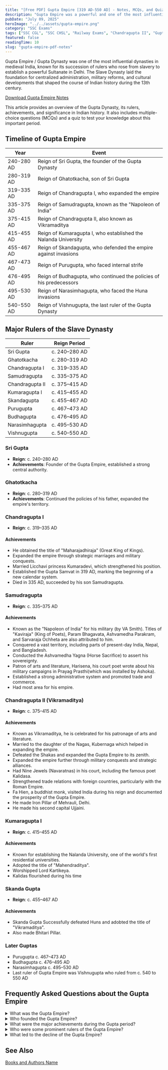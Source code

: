```yaml
---
title: "[Free PDF] Gupta Empire [319 AD-550 AD] - Notes, MCQs, and Quiz"
description: "Gupta Empire was a powerful and one of the most influential empires in India's history. This empire spanned for almost 250 Years, from Sri Gupta to Vishnu Gupta. This article provides an overview of the Gupta Empire, its rulers, achievements, and significance in Indian history."
pubDate: "July 09, 2025"
heroImage: "../../assets/gupta-empire.png"
category: "SSC Exams"
tags: ["SSC CGL", "SSC CHSL", "Railway Exams", "Chandragupta II", "Gupta Empire","Samudragupta"]
featured: false
readingTime: 10
slug: "gupta-empire-pdf-notes"
---
```


Gupta Empire / Gupta Dynasty was one of the most influential dynasties in medieval India, known for its succession of rulers who rose from slavery to establish a powerful Sultanate in Delhi. The Slave Dynasty laid the foundation for centralized administration, military reforms, and cultural developments that shaped the course of Indian history during the 13th century.

<a class="btn btn-primary" href="https://eduware.vercel.app/gupta-empire-short-notes.pdf" alt="gupta empire notes pdf"> Download Gupta Empire Notes </a>

This article provides an overview of the Gupta Dynasty, its rulers, achievements, and significance in Indian history. It also includes multiple-choice questions (MCQs) and a quiz to test your knowledge about this important period.

## Timeline of Gupta Empire
| Year | Event |
|------|-------|
| 240-280 AD | Reign of Sri Gupta, the founder of the Gupta Dynasty |
| 280-319 AD | Reign of Ghatotkacha, son of Sri Gupta |
| 319-335 AD | Reign of Chandragupta I, who expanded the empire |
| 335-375 AD | Reign of Samudragupta, known as the "Napoleon of India" |
| 375-415 AD | Reign of Chandragupta II, also known as Vikramaditya |
| 415-455 AD | Reign of Kumaragupta I, who established the Nalanda University |
| 455-467 AD | Reign of Skandagupta, who defended the empire against invasions |
| 467-473 AD | Reign of Purugupta, who faced internal strife |
| 476-495 AD | Reign of Budhagupta, who continued the policies of his predecessors |
| 495-530 AD | Reign of Narasimhagupta, who faced the Huna invasions |
| 540-550 AD | Reign of Vishnugupta, the last ruler of the Gupta Dynasty |


## Major Rulers of the Slave Dynasty
| Ruler              | Reign Period   |
|--------------------|---------------|
| Sri Gupta          | c. 240–280 AD |
| Ghatotkacha        | c. 280–319 AD |
| Chandragupta I     | c. 319–335 AD |
| Samudragupta       | c. 335–375 AD |
| Chandragupta II    | c. 375–415 AD |
| Kumaragupta I      | c. 415–455 AD |
| Skandagupta        | c. 455–467 AD |
| Purugupta          | c. 467–473 AD |
| Budhagupta         | c. 476–495 AD |
| Narasimhagupta     | c. 495–530 AD |
| Vishnugupta        | c. 540–550 AD |


### Sri Gupta
- **Reign**: c. 240–280 AD
- **Achievements**: Founder of the Gupta Empire, established a strong central authority.

### Ghatotkacha
- **Reign**: c. 280–319 AD
- **Achievements**: Continued the policies of his father, expanded the empire's territory.

### Chandragupta I
- **Reign**: c. 319–335 AD
#### Achievements
- He obtained the title of "Maharajadhiraja" (Great King of Kings).  
- Expanded the empire through strategic marriages and military conquests.  
- Married Licchavi princess Kumaradevi, which strengthened his position.  
- Established the Gupta Samvat in 319 AD, marking the beginning of a new calendar system.  
- Died in 335 AD, succeeded by his son Samudragupta.

### Samudragupta
- **Reign**: c. 335–375 AD
#### Achievements
- Known as the "Napoleon of India" for his military (by VA Smith). Titles of "Kaviraja" (King of Poets), Param Bhagavata, Ashvamedha Parakram, and Sarvaraja Ochheta are also attributed to him.  
- Conquered a vast territory, including parts of present-day India, Nepal, and Bangladesh.  
- Conducted the Ashvamedha Yagna (Horse Sacrifice) to assert his sovereignty.  
- Patron of arts and literature, Harisena, his court poet wrote about his military campaigns in Prayag Prasthi(which was installed by Ashoka).  
- Established a strong administrative system and promoted trade and commerce.  
- Had most area for his empire.

### Chandragupta II (Vikramaditya)
- **Reign**: c. 375–415 AD
#### Achievements
- Known as Vikramaditya, he is celebrated for his patronage of arts and literature.  
- Married to the daughter of the Nagas, Kubernaga which helped in expanding the empire.  
- Defeated the Shakas and expanded the Gupta Empire to its zenith.  
- Expanded the empire further through military conquests and strategic alliances.  
- Had Nine Jewels (Navaratnas) in his court, including the famous poet Kalidasa.  
- Strengthened trade relations with foreign countries, particularly with the Roman Empire.  
- Fa Hien, a buddhist monk, visited India during his reign and documented the prosperity of the Gupta Empire.  
- He made Iron Pillar of Mehrauli, Delhi.  
- He made his second capital Ujjaini.  

### Kumaragupta I
- **Reign**: c. 415–455 AD
#### Achievements
- Known for establishing the Nalanda University, one of the world's first residential universities.  
- Adopted the title of "Mahendraditya".  
- Worshipped Lord Kartikeya.  
-  Kalidas flourished during his time

### Skanda Gupta
- **Reign**: c. 455–467 AD
#### Achievements
- Skanda Gupta Successfully defeated Huns and adobted the title of "Vikramaditya".  
- Also made Bhitari Pillar.

### Later Guptas
- Purugupta           c. 467–473 AD  
- Budhagupta          c. 476–495 AD  
- Narasimhagupta      c. 495–530 AD  
- Last ruler of Gupta Empire was Vishnugupta who ruled from c. 540 to 550 AD

<section>
  <h2>Frequently Asked Questions about the Gupta Empire</h2>

  <details>
    <summary>What was the Gupta Empire?</summary>
    <p>The Gupta Empire was an ancient Indian empire that existed from approximately 320 to 550 CE. It is known for its advancements in science, art, literature, and philosophy, and is often referred to as the "Golden Age" of India.</p>
  </details>

  <details>
    <summary>Who founded the Gupta Empire?</summary>
    <p>Chandragupta I is credited as the real founder the Gupta Empire around 320 CE. He was the first significant ruler of the dynasty and expanded its territory significantly through military conquests and marriage alliances.</p>
  </details>

  <details>
    <summary>What were the major achievements during the Gupta period?</summary>
    <p>Major achievements included progress in mathematics (concept of zero, decimal system), astronomy, literature (works by Kalidasa), architecture, and the establishment of universities like Nalanda.</p>
  </details>

  <details>
    <summary>Who were some prominent rulers of the Gupta Empire?</summary>
    <p>Notable rulers included Chandragupta I, Samudragupta (known for his military prowess), and Chandragupta II (Vikramaditya), under whom the empire reached its peak.</p>
  </details>

  <details>
    <summary>What led to the decline of the Gupta Empire?</summary>
    <p>The decline was caused by internal weaknesses, succession issues, and invasions by the Huns (Hephthalites). By the mid-6th century CE, the empire had fragmented into smaller kingdoms.</p>
  </details>
</section>

<script type="application/ld+json">
{
  "@context": "https://schema.org",
  "@type": "FAQPage",
  "mainEntity": [
    {
      "@type": "Question",
      "name": "What was the Gupta Empire?",
      "acceptedAnswer": {
        "@type": "Answer",
        "text": "The Gupta Empire was an ancient Indian empire that existed from approximately 320 to 550 CE. It is known for its advancements in science, art, literature, and philosophy, and is often referred to as the 'Golden Age' of India."
      }
    },
    {
      "@type": "Question",
      "name": "Who founded the Gupta Empire?",
      "acceptedAnswer": {
        "@type": "Answer",
        "text": "Chandragupta I founded the Gupta Empire around 320 CE. He was the first significant ruler of the dynasty and expanded its territory significantly through military conquests and marriage alliances."
      }
    },
    {
      "@type": "Question",
      "name": "What were the major achievements during the Gupta period?",
      "acceptedAnswer": {
        "@type": "Answer",
        "text": "Major achievements included progress in mathematics (concept of zero, decimal system), astronomy, literature (works by Kalidasa), architecture, and the establishment of universities like Nalanda."
      }
    },
    {
      "@type": "Question",
      "name": "Who were some prominent rulers of the Gupta Empire?",
      "acceptedAnswer": {
        "@type": "Answer",
        "text": "Notable rulers included Chandragupta I, Samudragupta (known for his military prowess), and Chandragupta II (Vikramaditya), under whom the empire reached its peak."
      }
    },
    {
      "@type": "Question",
      "name": "What led to the decline of the Gupta Empire?",
      "acceptedAnswer": {
        "@type": "Answer",
        "text": "The decline was caused by internal weaknesses, succession issues, and invasions by the Huns (Hephthalites). By the mid-6th century CE, the empire had fragmented into smaller kingdoms."
      }
    }
  ]
}
</script>


## See Also
[Books and Authors Name](https://eduware.vercel.app/blog/books-and-authors-name)
